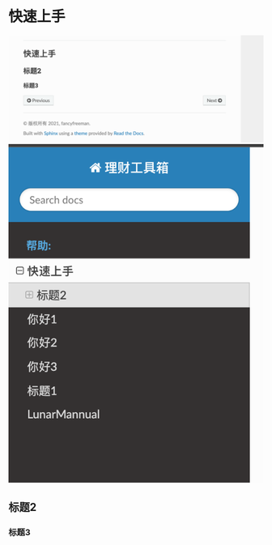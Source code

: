 # 快速上手
![](./_static/images/1.快速上手/2021-06-10-00-56-48.png)
![](./_static/images/1.快速上手/2021-06-10-00-59-25.png)
## 标题2

### 标题3